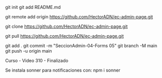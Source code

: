 


git init
git add README.md

git remote add origin https://github.com/HectorADN/ec-admin-page.git

git clone https://github.com/HectorADN/ec-admin-page.git

git pull https://github.com/HectorADN/ec-admin-page.git

git add .
git commit -m "SeccionAdmin-04-Forms 05"
git branch -M main
git push -u origin main


Curso - Video 310 - Finalizado


Se instala sonner para notificaciones con:
npm i sonner


